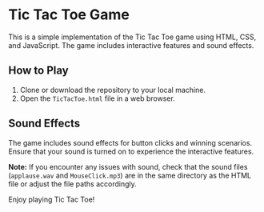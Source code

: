 # Tic Tac Toe Game

This is a simple implementation of the Tic Tac Toe game using HTML, CSS, and JavaScript. The game includes interactive features and sound effects.

## How to Play

1. Clone or download the repository to your local machine.
2. Open the `TicTacToe.html` file in a web browser.

## Sound Effects

The game includes sound effects for button clicks and winning scenarios. Ensure that your sound is turned on to experience the interactive features.

**Note:** If you encounter any issues with sound, check that the sound files (`applause.wav` and `MouseClick.mp3`) are in the same directory as the HTML file or adjust the file paths accordingly.

Enjoy playing Tic Tac Toe!
